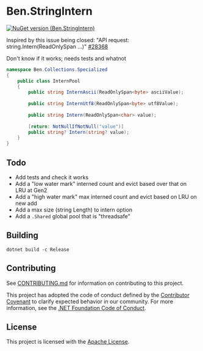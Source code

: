 # Ben.StringIntern

[![NuGet version (Ben.StringIntern)](https://img.shields.io/nuget/v/Ben.StringIntern.svg?style=flat-square)](https://www.nuget.org/packages/Ben.StringIntern/)

Inspired by this issue being closed: "API request: string.Intern(ReadOnlySpan<char> ...)" [#28368](https://github.com/dotnet/runtime/issues/28368)


Don't know if it works; needs tests and whatnot

```csharp
namespace Ben.Collections.Specialized
{
    public class InternPool
    {
        public string InternAscii(ReadOnlySpan<byte> asciiValue);
        
        public string InternUtf8(ReadOnlySpan<byte> utf8Value);
        
        public string Intern(ReadOnlySpan<char> value);
        
        [return: NotNullIfNotNull("value")]
        public string? Intern(string? value);
    }
}
```

## Todo

* Add tests and check it works
* Add a "low water mark" interned count and evict based over that on LRU at Gen2
* Add a "high water mark" max interned count and evict based on LRU on new add
* Add a max size (string Length) to intern option
* Add a `.Shared` global pool that is "threadsafe"

## Building

`dotnet build -c Release`

## Contributing

See [CONTRIBUTING.md](CONTRIBUTING.md) for information on contributing to this project.

This project has adopted the code of conduct defined by the [Contributor Covenant](http://contributor-covenant.org/) 
to clarify expected behavior in our community. For more information, see the [.NET Foundation Code of Conduct](http://www.dotnetfoundation.org/code-of-conduct).

## License

This project is licensed with the [Apache License](LICENSE).
